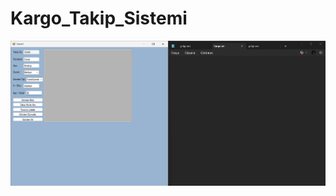 # Kargo_Takip_Sistemi
[![Uygulama Videosu](İmages/İmage.png)]((https://www.youtube.com/watch?v=fmaRhBRp88s))
